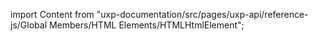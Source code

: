 
import Content from "uxp-documentation/src/pages/uxp-api/reference-js/Global Members/HTML Elements/HTMLHtmlElement";

<Content query="product=photoshop"/>
